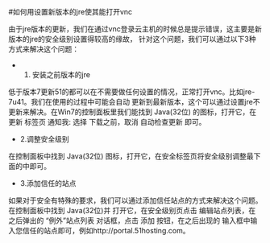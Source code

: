 <!-- --- tag: faq vnc java 云主机 -->

#如何用设置新版本的jre使其能打开vnc

由于jre版本的更新，我们在通过vnc登录云主机的时候总是提示错误，这主要是新版本的jre的安全级别设置得较高的缘故，
针对这个问题，我们可以通过以下3种方式来解决这个问题：

*    1. 安装之前版本的jre

   低于版本7更新51的都可以在不需要做任何设置的情况，正常打开vnc。比如jre-7u41。我们在使用的过程中可能会自动
更新到最新版本，这个可以通过设置jre不更新来解决。在Win7的控制面板里我们能找到 Java(32位) 的图标，打开它，在
更新 标签页 通知我: 选择 下载之前，取消 自动检查更新 即可。


*    2.调整安全级别

   在控制面板中找到 Java(32位) 图标，打开它，在安全标签页将安全级别调整最下面的中即可。
   
   
*    3.添加信任的站点

  如果对于安全有特殊的要求，我们可以通过添加信任站点的方式来解决这个问题。在控制面板中找到 Java(32位)并
打开它，在安全级别页点击 编辑站点列表，在之后弹出的 “例外”站点列表 对话框，点击 添加 按钮，在之后出现的
输入框中输入您信任的站点即可，例如http://portal.51hosting.com。
